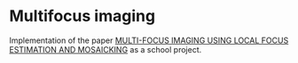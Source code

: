 # Multifocus imaging

Implementation of the paper 
[MULTI-FOCUS IMAGING USING LOCAL FOCUS ESTIMATION AND MOSAICKING](https://vision.ece.ucsb.edu/sites/vision.ece.ucsb.edu/files/publications/fedorov_focus_icip2006.pdf)
as a school project.